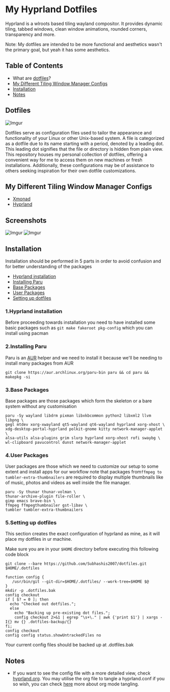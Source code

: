 # My Hyprland Dotfiles
Hyprland is a wlroots based tiling wayland compositor. It provides dynamic tiling, tabbed windows, clean window animations, rounded corners, transparency and more. 

Note: My dotfiles are intended to be more functional and aesthetics wasn't the primary goal, but yeah it has some aesthetics.

## Table of Contents
- What are [dotfiles](#Dotfiles)?
- [My Different Tiling Window Manager Configs ](#My-Different-Tiling-Window-Manager-Configs)
- [Installation](#Installation)
- [Notes](#Notes)

## Dotfiles

![Imgur](https://i.imgur.com/Hod6xSg.png)

Dotfiles serve as configuration files used to tailor the appearance and functionality of your Linux or other Unix-based system. A file is categorized as a dotfile due to its name starting with a period, denoted by a leading dot. This leading dot signifies that the file or directory is hidden from plain view. This repository houses my personal collection of dotfiles, offering a convenient way for me to access them on new machines or fresh installations. Additionally, these configurations may be of assistance to others seeking inspiration for their own dotfile customizations.

## My Different Tiling Window Manager Configs 

- [Xmonad](https://github.com/subhashis2007/dotfiles/tree/Xmonad) 
- [Hyprland](https://github.com/subhashis2007/dotfiles/tree/Hyprland)

## Screenshots

![Imgur](https://i.imgur.com/y8f3spb.png) ![Imgur](https://i.imgur.com/SIHOWKH.png)


## Installation
Installation should be performed in 5 parts in order to avoid confusion and for better understanding of the packages

-  [Hyprland installation](#1hyprland-installation)
-  [Installing Paru](#2installing-Paru)
-  [Base Packages](#3base-packages)
-  [User Packages](#4user-uackages)
-  [Setting up dotfiles](#5setting-up-dotfiles)

### 1.Hyprland installation
Before proceeding towards installation you need to have installed some basic packages such as `git make fakeroot pkg-config` which you can install using pacman
### 2.Installing Paru
Paru is an [AUR](https://aur.archlinux.org/) helper and we need to install it because we'll be needing to install many packages from AUR 

```
git clone https://aur.archlinux.org/paru-bin paru && cd paru && makepkg -si
```
### 3.Base Packages
Base packages are those packages which form the skeleton or a bare system without any customisation

```
paru -Sy wayland libdrm pixman libxkbcommon python2 libxml2 llvm libpng \
gegl mtdev xorg-xwayland qt5-wayland qt6-wayland hyprland xorg-xhost \
xdg-desktop-portal-hyprland polkit-gnome kitty network-manager-applet \
alsa-utils alsa-plugins grim slurp hyprland xorg-xhost rofi swaybg \
wl-clipboard pavucontrol dunst network-manager-applet 

```
### 4.User Packages
User packages are those which we need to customize our setup to some extent and install apps for our workflow
note that packages from`ffmpeg to tumbler-extra-thumbnailers` are required to display multiple thumbnails like of music, photos and videos as well inside the file manager.

```
paru -Sy thunar thunar-volman \
thunar-archive-plugin file-roller \
gimp emacs brave-bin \
ffmpeg ffmpegthumbnailer gst-libav \
tumbler tumbler-extra-thumbnailers
```

### 5.Setting up dotfiles
This section creates the exact configuration of hyprland as mine, as it will place my dotfiles in ur machine.

Make sure you are in your  `$HOME` directory before executing this following code block

```
git clone --bare https://github.com/Subhashis2007/dotfiles.git $HOME/.dotfiles

function config {
   /usr/bin/git --git-dir=$HOME/.dotfiles/ --work-tree=$HOME $@
}
mkdir -p .dotfiles.bak
config checkout
if [ $? = 0 ]; then
  echo "Checked out dotfiles.";
  else
    echo "Backing up pre-existing dot files.";
    config checkout 2>&1 | egrep "\s+\." | awk {'print $1'} | xargs -I{} mv {} .dotfiles-backup/{}
fi;
config checkout
config config status.showUntrackedFiles no

```

Your current config files should be backed up at .dotfiles.bak

## Notes
- If you want to see the config file with a more detailed view, check [hyprland.org](https://github.com/Subhashis2007/dotfiles/blob/Hyprland/.config/hypr/hyprland.org). You may utilise the org file to tangle a hyprland.conf if you so wish, you can check [here](https://orgmode.org/manual/Extracting-Source-Code.html) more about org mode tangling.


